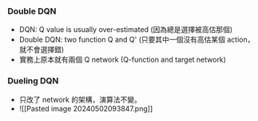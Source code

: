 ### Double DQN

* DQN: Q value is usually over-estimated (因為總是選擇被高估那個)
* Double DQN: two function Q and Q' (只要其中一個沒有高估某個 action，就不會選擇錯)
* 實務上原本就有兩個 Q network (Q-function and target network)

### Dueling DQN

* 只改了 network 的架構，演算法不變。
* ![[Pasted image 20240502093847.png]]